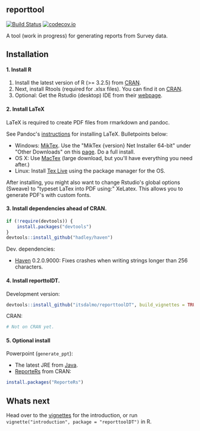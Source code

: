 <!-- README.md is generated from README.Rmd. Please edit that file -->
reporttool
----------

[![Build Status](https://travis-ci.org/itsdalmo/reporttoolDT.svg?branch=master)](https://travis-ci.org/itsdalmo/reporttoolDT) [![codecov.io](http://codecov.io/github/itsdalmo/reporttoolDT/coverage.svg?branch=master)](http://codecov.io/github/itsdalmo/reporttoolDT?branch=master)

A tool (work in progress) for generating reports from Survey data.

Installation
------------

#### 1. Install R

1.  Install the latest version of R (&gt;= 3.2.5) from [CRAN](https://cran.r-project.org/).
2.  Next, install Rtools (required for .xlsx files). You can find it on [CRAN](https://cran.r-project.org/bin/windows/Rtools/).
3.  Optional: Get the Rstudio (desktop) IDE from their [webpage](https://www.rstudio.com/products/rstudio/download/).

#### 2. Install LaTeX

LaTeX is required to create PDF files from rmarkdown and pandoc.

See Pandoc's [instructions](http://pandoc.org/installing.html) for installing LaTeX. Bulletpoints below:

-   Windows: [MikTex](http://miktex.org/). Use the "MikTex {version} Net Installer 64-bit" under "Other Downloads" on this [page](http://miktex.org/download). Do a full install.
-   OS X: Use [MacTex](https://tug.org/mactex/) (large download, but you'll have everything you need after.)
-   Linux: Install [Tex Live](http://www.tug.org/texlive/) using the package manager for the OS.

After installing, you might also want to change Rstudio's global options (Sweave) to "typeset LaTex into PDF using:" XeLatex. This allows you to generate PDF's with custom fonts.

#### 3. Install dependencies ahead of CRAN.

``` r
if (!require(devtools)) {
    install.packages("devtools")
}
devtools::install_github("hadley/haven")
```

Dev. dependencies:

-   [Haven](https://github.com/hadley/haven) 0.2.0.9000: Fixes crashes when writing strings longer than 256 characters.

#### 4. Install reporttolDT.

Development version:

``` r
devtools::install_github("itsdalmo/reporttoolDT", build_vignettes = TRUE)
```

CRAN:

``` r
# Not on CRAN yet.
```

#### 5. Optional install

Powerpoint (`generate_ppt`):

-   The latest JRE from [Java](http://www.oracle.com/technetwork/java/javase/downloads/jre8-downloads-2133155.html).
-   [ReporteRs](https://github.com/davidgohel/ReporteRs) from CRAN:

``` r
install.packages("ReporteRs")
```

Whats next
----------

Head over to the [vignettes](https://github.com/itsdalmo/reporttoolDT/tree/master/vignettes) for the introduction, or run `vignette("introduction", package = "reporttoolDT")` in R.
